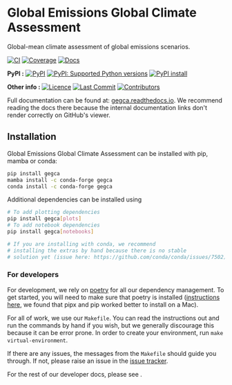 # Global Emissions Global Climate Assessment

<!---
Can use start-after and end-before directives in docs, see
https://myst-parser.readthedocs.io/en/latest/syntax/organising_content.html#inserting-other-documents-directly-into-the-current-document
-->

<!--- sec-begin-description -->

Global-mean climate assessment of global emissions scenarios.



[![CI](https://github.com/znicholls/gegca/actions/workflows/ci.yaml/badge.svg?branch=main)](https://github.com/znicholls/gegca/actions/workflows/ci.yaml)
[![Coverage](https://codecov.io/gh/znicholls/gegca/branch/main/graph/badge.svg)](https://codecov.io/gh/znicholls/gegca)
[![Docs](https://readthedocs.org/projects/gegca/badge/?version=latest)](https://gegca.readthedocs.io)

**PyPI :**
[![PyPI](https://img.shields.io/pypi/v/gegca.svg)](https://pypi.org/project/gegca/)
[![PyPI: Supported Python versions](https://img.shields.io/pypi/pyversions/gegca.svg)](https://pypi.org/project/gegca/)
[![PyPI install](https://github.com/znicholls/gegca/actions/workflows/install.yaml/badge.svg?branch=main)](https://github.com/znicholls/gegca/actions/workflows/install.yaml)

**Other info :**
[![Licence](https://img.shields.io/github/license/znicholls/gegca.svg)](https://github.com/znicholls/gegca/blob/main/LICENCE)
[![Last Commit](https://img.shields.io/github/last-commit/znicholls/gegca.svg)](https://github.com/znicholls/gegca/commits/main)
[![Contributors](https://img.shields.io/github/contributors/znicholls/gegca.svg)](https://github.com/znicholls/gegca/graphs/contributors)


<!--- sec-end-description -->

Full documentation can be found at:
[gegca.readthedocs.io](https://gegca.readthedocs.io/en/latest/).
We recommend reading the docs there because the internal documentation links
don't render correctly on GitHub's viewer.

## Installation

<!--- sec-begin-installation -->

Global Emissions Global Climate Assessment can be installed with pip, mamba or conda:

```bash
pip install gegca
mamba install -c conda-forge gegca
conda install -c conda-forge gegca
```

Additional dependencies can be installed using

```bash
# To add plotting dependencies
pip install gegca[plots]
# To add notebook dependencies
pip install gegca[notebooks]

# If you are installing with conda, we recommend
# installing the extras by hand because there is no stable
# solution yet (issue here: https://github.com/conda/conda/issues/7502)
```

<!--- sec-end-installation -->

### For developers

<!--- sec-begin-installation-dev -->

For development, we rely on [poetry](https://python-poetry.org) for all our
dependency management. To get started, you will need to make sure that poetry
is installed
([instructions here](https://python-poetry.org/docs/#installing-with-the-official-installer),
we found that pipx and pip worked better to install on a Mac).

For all of work, we use our `Makefile`.
You can read the instructions out and run the commands by hand if you wish,
but we generally discourage this because it can be error prone.
In order to create your environment, run `make virtual-environment`.

If there are any issues, the messages from the `Makefile` should guide you
through. If not, please raise an issue in the
[issue tracker](https://github.com/znicholls/gegca/issues).

For the rest of our developer docs, please see [](development-reference).

<!--- sec-end-installation-dev -->
